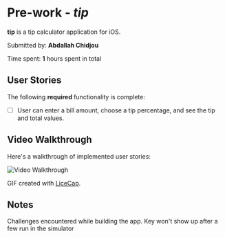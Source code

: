 # Pre-work - *tip*

**tip** is a tip calculator application for iOS.

Submitted by: **Abdallah Chidjou**

Time spent: **1** hours spent in total

## User Stories

The following **required** functionality is complete:

* [ ] User can enter a bill amount, choose a tip percentage, and see the tip and total values.


## Video Walkthrough 

Here's a walkthrough of implemented user stories:

<img src='http://g.recordit.co/J5aWUv2sKg.gif' title='Video Walkthrough' width='' alt='Video Walkthrough' />

GIF created with [LiceCap](https://recordit.co/).

## Notes

Challenges encountered while building the app.
Key won't show up after a few run in the simulator
